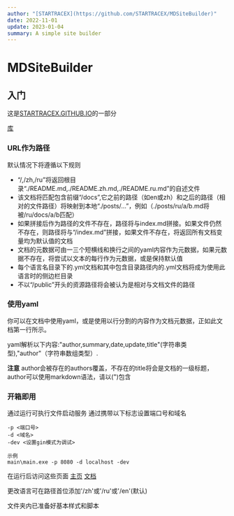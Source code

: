 ```yaml
---
author: "[STARTRACEX](https://github.com/STARTRACEX/MDSiteBuilder)"
date: 2022-11-01
update: 2023-01-04
summary: A simple site builder
---
```

# MDSiteBuilder

## 入门

这是[STARTRACEX.GITHUB.IO](https://startracex.github.io/)的一部分

[库](https://github.com/STARTRACEX/MDStaticSiteBuilder)

### URL作为路径

默认情况下将遵循以下规则

- “/,/zh,/ru”将返回根目录“./README.md,./README.zh.md,./README.ru.md”的自述文件
- 该文档将匹配包含前缀“/docs”,它之前的路径（如en或zh）和之后的路径（相对的文件路径）将映射到本地“./posts/...”，例如（./posts/ru/a/b.md将被/ru/docs/a/b匹配）
- 如果拼接后作为路径的文件不存在，路径将与index.md拼接。如果文件仍然不存在，则路径将与“/index.md”拼接，如果文件不存在，将返回所有文档变量均为默认值的文档
- 文档的元数据可由一三个短横线和换行之间的yaml内容作为元数据，如果元数据不存在，将尝试以文本的每行作为元数据，或是保持默认值
- 每个语言名目录下的.yml文档和其中包含目录路径内的.yml文档将成为使用此语言时的侧边栏目录
- 不以“/public”开头的资源路径将会被认为是相对与文档文件的路径

### 使用yaml

你可以在文档中使用yaml，或是使用以行分割的内容作为文档元数据，正如此文档第一行所示。

yaml解析以下内容:"author,summary,date,update,title"(字符串类型),"author"（字符串数组类型）.

**注意** author会被存在的authors覆盖，不存在的title将会是文档的一级标题，author可以使用markdown语法，请以(")包含

### 开箱即用

通过运行可执行文件启动服务
通过携带以下标志设置端口号和域名

```terminal
-p <端口号>
-d <域名>
-dev <设置gin模式为调试>

示例
main\main.exe -p 8080 -d localhost -dev
```

在运行后访问这些页面
[主页](http:localhost:8080/)
[文档](http:localhost:8080/docs/)

更改语言可在路径首位添加'/zh'或'/ru'或'/en'(默认)

文件夹内已准备好基本样式和脚本
